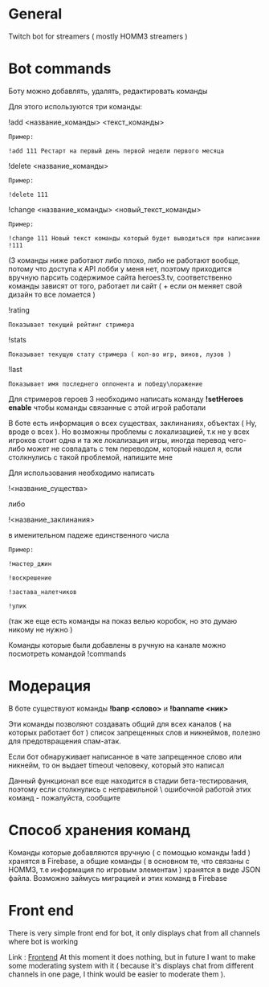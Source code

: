 # General
Twitch bot for streamers ( mostly HOMM3 streamers )

# Bot commands

Боту можно добавлять, удалять, редактировать команды

Для этого используются три команды:

!add <название_команды> <текст_команды>

    Пример:
    
    !add 111 Рестарт на первый день первой недели первого месяца
    
!delete <название_команды>

    Пример:
    
    !delete 111
    
!change <название_команды> <новый_текст_команды>

    Пример:
    
    !change 111 Новый текст команды который будет выводиться при написании !111
    
(3 команды ниже работают либо плохо, либо не работают вообще, потому что доступа к API лобби у меня нет, поэтому приходится вручную парсить содержимое сайта heroes3.tv, соответственно команды зависят от того, работает ли сайт ( + если он меняет свой дизайн то все ломается )

!rating

    Показывает текущий рейтинг стримера
    
!stats

    Показывает текущую стату стримера ( кол-во игр, винов, лузов )
    
!last

    Показывает имя последнего оппонента и победу\поражение
    
Для стримеров героев 3 необходимо написать команду __!setHeroes enable__ чтобы команды связанные с этой игрой работали

В боте есть информация о всех существах, заклинаниях, объектах ( Ну, вроде о всех ). Но возможны проблемы с локализацией, т.к не у всех игроков стоит одна и та же локализация игры, иногда перевод чего-либо может не совпадать с тем переводом, который нашел я, если столкнулись с такой проблемой, напишите мне

Для использования необходимо написать

!<название_существа>

либо

!<название_заклинания>

в именительном падеже единственного числа

    Пример:
    
    !мастер_джин
    
    !воскрешение
    
    !застава_налетчиков
    
    !улик
    
(так же еще есть команды на показ велью коробок, но это думаю никому не нужно )

Команды которые были добавлены в ручную на канале можно посмотреть командой !commands

# Модерация

В боте существуют команды __!banp <слово>__ и __!banname <ник>__ 

Эти команды позволяют создавать общий для всех каналов ( на которых работает бот ) список запрещенных слов и никнеймов, полезно для предотвращения спам-атак. 

Если бот обнаруживает написанное в чате запрещенное слово или никнейм, то он выдает timeout человеку, который это написал

Данный функционал все еще находится в стадии бета-тестирования, поэтому если столкнулись с неправильной \ ошибочной работой этих команд - пожалуйста, сообщите

# Способ хранения команд

Команды которые добавляются вручную ( с помощью команды !add ) хранятся в Firebase, а общие команды ( в основном те, что связаны с HOMM3, т.е информация по игровым элементам ) хранятся в виде JSON файла. Возможно займусь миграцией и этих команд в Firebase



# Front end

There is very simple front end for bot, it only displays chat from all channels where bot is working

Link : [Frontend](https://lit-citadel-01156.herokuapp.com/)
At this moment it does nothing, but in future I want to make some moderating system with it ( because it's displays chat from different channels in one page, I think would be easier to moderate them ). 
